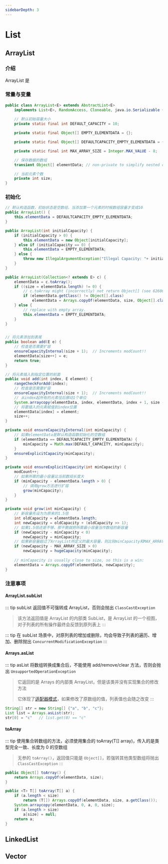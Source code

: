 ```yaml
---
sidebarDepth: 3
---
```


# List

## ArrayList

### 介绍

ArrayList 是

### 常量与变量
```java
public class ArrayList<E> extends AbstractList<E>
    implements List<E>, RandomAccess, Cloneable, java.io.Serializable {
        
    // 默认初始容量大小
    private static final int DEFAULT_CAPACITY = 10;

    private static final Object[] EMPTY_ELEMENTDATA = {};

    private static final Object[] DEFAULTCAPACITY_EMPTY_ELEMENTDATA = {};

    private static final int MAX_ARRAY_SIZE = Integer.MAX_VALUE - 8;

    // 保存数据的数组
    transient Object[] elementData; // non-private to simplify nested class access

    // 当前元素个数
    private int size;
}
```

### 初始化

```java
// 默认构造函数，初始状态是空数组，当添加第一个元素的时候数组容量才变成10
public ArrayList() {
    this.elementData = DEFAULTCAPACITY_EMPTY_ELEMENTDATA;
}

public ArrayList(int initialCapacity) {
    if (initialCapacity > 0) {
        this.elementData = new Object[initialCapacity];
    } else if (initialCapacity == 0) {
        this.elementData = EMPTY_ELEMENTDATA;
    } else {
        throw new IllegalArgumentException("Illegal Capacity: "+ initialCapacity);
    }
}

public ArrayList(Collection<? extends E> c) {
    elementData = c.toArray();
    if ((size = elementData.length) != 0) {
        // c.toArray might (incorrectly) not return Object[] (see 6260652)
        if (elementData.getClass() != Object[].class)
            elementData = Arrays.copyOf(elementData, size, Object[].class);
    } else {
        // replace with empty array.
        this.elementData = EMPTY_ELEMENTDATA;
    }
}
```

``` java

// 将元素添加到表尾
public boolean add(E e) {
    // 检查是否需要扩容
    ensureCapacityInternal(size + 1);  // Increments modCount!!
    elementData[size++] = e;
    return true;
}

// 将元素插入到指定位置的前面
public void add(int index, E element) {
    rangeCheckForAdd(index);
    // 检查是否需要扩容
    ensureCapacityInternal(size + 1);  // Increments modCount!!
    // 从index起所有的元素往后挪动1个单位
    System.arraycopy(elementData, index, elementData, index + 1, size - index);
    // 将要插入的元素赋值到index位置
    elementData[index] = element;
    size++;
}

private void ensureCapacityInternal(int minCapacity) {
    // 如果elementData是默认构造函数初始化的空数组
    if (elementData == DEFAULTCAPACITY_EMPTY_ELEMENTDATA) {
        minCapacity = Math.max(DEFAULT_CAPACITY, minCapacity);
    }
    ensureExplicitCapacity(minCapacity);
}

private void ensureExplicitCapacity(int minCapacity) {
    modCount++;
    // 如果所需的最小容量比当前数组长度大   
    if (minCapacity - elementData.length > 0) {
        // 调用grow方法进行扩容
        grow(minCapacity);
    }
}

private void grow(int minCapacity) {
    // 新容量先设为为原来的1.5倍
    int oldCapacity = elementData.length;
    int newCapacity = oldCapacity + (oldCapacity >> 1);
    // 如果1.5倍还是不够，那干脆就把所需最小容量当作数组的新容量
    if (newCapacity - minCapacity < 0)
        newCapacity = minCapacity;
    // 如果新容量超过了ArrayList所定义的最大容量，则比较minCapacity和MAX_ARRAY_SIZE，           
    if (newCapacity - MAX_ARRAY_SIZE > 0)
        newCapacity = hugeCapacity(minCapacity);
        
    // minCapacity is usually close to size, so this is a win:
    elementData = Arrays.copyOf(elementData, newCapacity);
}
```

### 注意事项
#### ArrayList.subList
::: tip 
subList 返回值不可强转成 ArrayList，否则会抛出 `ClassCastException`
> 该方法返回值是 ArrayList 的内部类 SubList，是 ArrayList 的一个视图，对子列表的所有操作最终会反馈到原列表上
:::

::: tip
在 subList 场景中，对原列表的增加或删除，均会导致子列表的遍历、增加、删除抛出 `ConcurrentModificationException`
:::


#### Arrays.asList
::: tip 
asList 将数组转换成集合后，不能使用 add/remove/clear 方法，否则会抛出 `UnsupportedOperationException`

> 它返回的是 Arrays 的内部类 ArrayList，但是该类并没有实现集合的修改方法
> 
> 它体现了[适配器模式]()，如果修改了原数组的值，列表值也会随之改变
:::

```java
String[] str = new String[] {"a", "b", "c"};     
List list = Arrays.asList(str); 
str[0] = "c"   // list.get(0) == "c"
```

#### toArray
::: tip 
使用集合转数组的方法，必须使用集合的 toArray(T[] array)，传入的是类型完全一致、长度为 0 的空数组
> 无参的 `toArray()`，返回值只能是 `Object[]`，若强转其他类型数组将抛出 `ClassCastException` 
:::

```java
public Object[] toArray() {
    return Arrays.copyOf(elementData, size);
}

public <T> T[] toArray(T[] a) {
    if (a.length < size)
        return (T[]) Arrays.copyOf(elementData, size, a.getClass());
    System.arraycopy(elementData, 0, a, 0, size);
    if (a.length > size)
        a[size] = null;
    return a;
}
```
## LinkedList

## Vector

